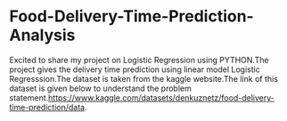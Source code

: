 # Food-Delivery-Time-Prediction-Analysis
Excited to share my project on Logistic Regression using PYTHON.The project gives the delivery time prediction using linear model Logistic Regresssion.The dataset is taken from the kaggle website.The link of this dataset is given below to understand the problem statement.https://www.kaggle.com/datasets/denkuznetz/food-delivery-time-prediction/data.
